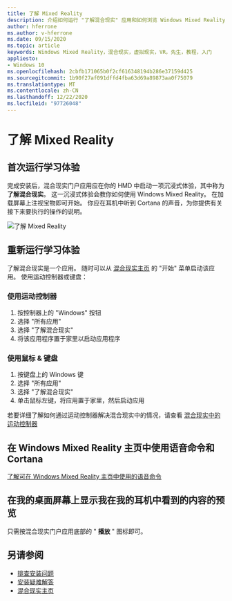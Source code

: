```yaml
---
title: 了解 Mixed Reality
description: 介绍如何运行 "了解混合现实" 应用和如何浏览 Windows Mixed Reality。
author: hferrone
ms.author: v-hferrone
ms.date: 09/15/2020
ms.topic: article
keywords: Windows Mixed Reality，混合现实，虚拟现实，VR，先生，教程，入门
appliesto:
- Windows 10
ms.openlocfilehash: 2cbfb171065b0f2cf616348194b286e37159d425
ms.sourcegitcommit: 1b90f27af091dffd4fba63d69a89873aa0f75079
ms.translationtype: MT
ms.contentlocale: zh-CN
ms.lasthandoff: 12/22/2020
ms.locfileid: "97726048"
---
```

# <a name="learn-mixed-reality"></a>了解 Mixed Reality

## <a name="running-the-learning-experience-for-the-first-time"></a>首次运行学习体验

完成安装后，混合现实门户应用应在你的 HMD 中启动一项沉浸式体验，其中称为 **了解混合现实**。 这一沉浸式体验会教你如何使用 Windows Mixed Reality。 在加载屏幕上注视宝物即可开始。 你应在耳机中听到 Cortana 的声音，为你提供有关接下来要执行的操作的说明。

![了解 Mixed Reality](images/file-learnmixedrealitystart.png)

## <a name="rerun-the-learning-experience"></a>重新运行学习体验

了解混合现实是一个应用。 随时可以从 [混合现实主页](your-mixed-reality-home.md) 的 "开始" 菜单启动该应用。 使用运动控制器或键盘：

### <a name="use-your-motion-controllers"></a>使用运动控制器

1. 按控制器上的 "Windows" 按钮
2. 选择 "所有应用"
3. 选择 "了解混合现实"
4. 将该应用程序置于家里以启动应用程序

### <a name="use-your-mouse--keyboard"></a>使用鼠标 & 键盘

1. 按键盘上的 Windows 键
2. 选择 "所有应用"
3. 选择 "了解混合现实"
4. 单击鼠标左键，将应用置于家里，然后启动应用

若要详细了解如何通过运动控制器解决混合现实中的情况，请查看 [混合现实中的运动控制器](controllers-in-wmr.md)

## <a name="use-voice-commands-and-cortana-inside-of-the-windows-mixed-reality-home"></a>在 Windows Mixed Reality 主页中使用语音命令和 Cortana

[了解可在 Windows Mixed Reality 主页中使用的语音命令](https://support.microsoft.com/help/4041322/windows-10-speech-in-windows-mixed-reality)

## <a name="show-a-preview-of-what-im-seeing-in-my-headset-on-my-desktops-screen"></a>在我的桌面屏幕上显示我在我的耳机中看到的内容的预览

只需按混合现实门户应用底部的 " **播放** " 图标即可。

## <a name="see-also"></a>另请参阅

* [排查安装问题](installation_errors.md)
* [安装疑难解答](wmr-setup-faq.md)
* [混合现实主页](your-mixed-reality-home.md)
